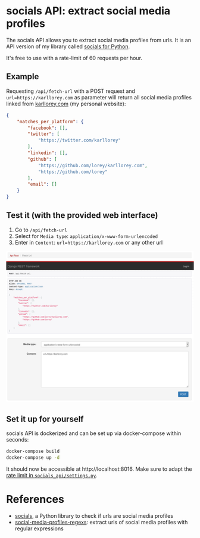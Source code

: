# socials API: extract social media profiles
The socials API allows you to extract social media profiles from urls.
It is an API version of my library called [socials for Python](https://github.com/lorey/socials).

It's free to use with a rate-limit of 60 requests per hour.

## Example
Requesting `/api/fetch-url` with a POST request and `url=https://karllorey.com` as parameter will return all social media profiles linked from [karllorey.com](https://karllorey.com) (my personal website):

```json
{
    "matches_per_platform": {
        "facebook": [],
        "twitter": [
            "https://twitter.com/karllorey"
        ],
        "linkedin": [],
        "github": [
            "https://github.com/lorey/karllorey.com",
            "https://github.com/lorey"
        ],
        "email": []
    }
}
```

## Test it (with the provided web interface)
1. Go to `/api/fetch-url`
2. Select for `Media type`: `application/x-www-form-urlencoded`
3. Enter in `Content`: `url=https://karllorey.com` or any other url

![Screenshot of socials API's browsable API](.github/socials-api-screenshot.png)

## Set it up for yourself
socials API is dockerized and can be set up via docker-compose within seconds:
```bash
docker-compose build
docker-compose up -d
```

It should now be accessible at http://localhost:8016.
Make sure to adapt the [rate limit in `socials_api/settings.py`](socials_api/settings.py).

# References
- [socials](https://github.com/lorey/socials), a Python library to check if urls are social media profiles
- [social-media-profiles-regexs](https://github.com/lorey/social-media-profiles-regexs):
  extract urls of social media profiles with regular expressions
